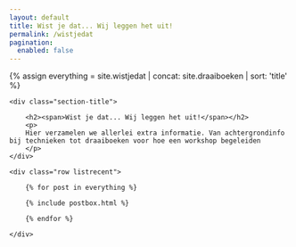 ```yaml
---
layout: default
title: Wist je dat... Wij leggen het uit!
permalink: /wistjedat
pagination: 
  enabled: false
---
```

{% assign everything = site.wistjedat | concat: site.draaiboeken | sort: 'title' %}

<!-- Posts Index
================================================== -->
<section class="recent-posts">

    <div class="section-title">

        <h2><span>Wist je dat... Wij leggen het uit!</span></h2>
        <p>
        Hier verzamelen we allerlei extra informatie. Van achtergrondinfo bij technieken tot draaiboeken voor hoe een workshop begeleiden 
        </p>
    </div>

    <div class="row listrecent">

        {% for post in everything %}
        
        {% include postbox.html %}

        {% endfor %}

    </div>


</section>


